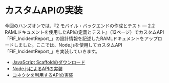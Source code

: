 # カスタムAPIの実装

今回のハンズオンでは、『2 モバイル・バックエンドの作成とテスト ― 2.2 RAMLドキュメントを使用したAPIの定義とテスト』（12ページ）でカスタムAPI「FIF_IncidentReport_<xx>」の設計情報を記述したRAMLドキュメントをアップロードしました。ここでは、Node.jsを使用してカスタムAPI「FIF_IncidentReport_<xx>」を実装していきます。

* [JavaScript Scaffoldのダウンロード](contents/4.api-1.md)
* [Node.jsによるAPIの実装](contents/4.api-2.md)
* [コネクタを利用するAPIの実装](contents/4.api-3.md)

